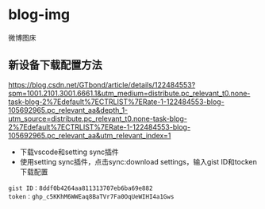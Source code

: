 # blog-img
微博图床

## 新设备下载配置方法
https://blog.csdn.net/GTbond/article/details/122484553?spm=1001.2101.3001.6661.1&utm_medium=distribute.pc_relevant_t0.none-task-blog-2%7Edefault%7ECTRLIST%7ERate-1-122484553-blog-105692965.pc_relevant_aa&depth_1-utm_source=distribute.pc_relevant_t0.none-task-blog-2%7Edefault%7ECTRLIST%7ERate-1-122484553-blog-105692965.pc_relevant_aa&utm_relevant_index=1
* 下载vscode和setting sync插件
* 使用setting sync插件，点击sync:download settings，输入gist ID和tocken下载配置
```
gist ID：8ddf0b4264aa811313707eb6ba69e882
token：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
```
